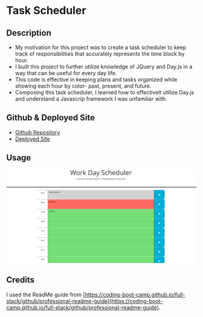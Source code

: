 # Task Scheduler

## Description

- My motivation for this project was to create a task scheduler to keep track of responsibilities that accurately represents the time block by hour.
- I built this project to further utilize knowledge of JQuery and Day.js in a way that can be useful for every day life.
- This code is effective in keeping plans and tasks organized while showing each hour by color- past, present, and future.
- Composing this task scheduler, I learned how to effectivelt utilize Day.js and understand a Javascrip framework I was unfamiliar with.

## Github & Deployed Site
- [Github Repository](https://github.com/Celyph/task-scheduler)
- [Deployed Site](https://celyph.github.io/task-scheduler/)

## Usage

![Screenshot of the deployed website.](./assets/images/screenshot.png)


## Credits

I used the ReadMe guide from [https://coding-boot-camp.github.io/full-stack/github/professional-readme-guide](https://coding-boot-camp.github.io/full-stack/github/professional-readme-guide).